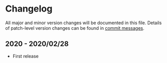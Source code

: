 # Changelog
All major and minor version changes will be documented in this file. Details of
patch-level version changes can be found in [commit messages](../../commits/master).

## 2020 - 2020/02/28
- First release
